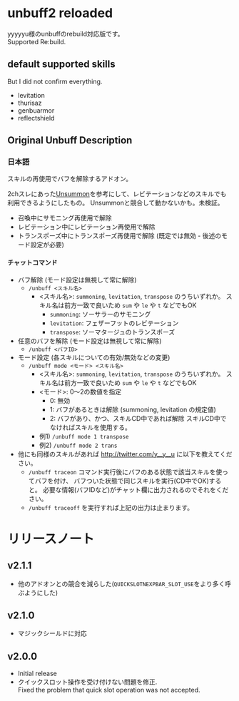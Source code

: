 # unbuff2 reloaded
yyyyyu様のunbuffのrebuild対応版です。  
Supported Re:build.  

## default supported skills
But I did not confirm everything.
* levitation
* thurisaz
* genbuarmor
* reflectshield

## Original Unbuff Description
### 日本語


スキルの再使用でバフを解除するアドオン。

2chスレにあった[Unsummon](http://mint.2ch.net/test/read.cgi/ogame2/1477572608/798)を参考にして、レビテーションなどのスキルでも利用できるようにしたもの。
Unsummonと競合して動かないかも。未検証。

- 召喚中にサモニング再使用で解除
- レビテーション中にレビテーション再使用で解除
- トランスポーズ中にトランスポーズ再使用で解除 (既定では無効 - 後述のモード設定が必要)

#### チャットコマンド

- バフ解除 (モード設定は無視して常に解除)
	- `/unbuff <スキル名>`
		- &lt;スキル名&gt;: `summoning`, `levitation`, `transpose` のうちいずれか。
			スキル名は前方一致で良いため `sum` や `le` や `t` などでもOK
			- `summoning`: ソーサラーのサモニング
			- `levitation`: フェザーフットのレビテーション
			- `transpose`: ソーマタージュのトランスポーズ
- 任意のバフを解除 (モード設定は無視して常に解除)
	- `/unbuff <バフID>`
- モード設定 (各スキルについての有効/無効などの変更)
	- `/unbuff mode <モード> <スキル名>`
		- &lt;スキル名&gt;: `summoning`, `levitation`, `transpose` のうちいずれか。
			スキル名は前方一致で良いため `sum` や `le` や `t` などでもOK
		- &lt;モード&gt;: 0～2の数値を指定
			- 0: 無効
			- 1: バフがあるときは解除 (summoning, levitation の規定値)
			- 2: バフがあり、かつ、スキルCD中であれば解除
				スキルCD中でなければスキルを使用する。
		- 例1) `/unbuff mode 1 transpose`
		- 例2) `/unbuff mode 2 trans`
- 他にも同様のスキルがあれば http://twitter.com/y__y__u に以下を教えてください。
	- `/unbuff traceon` コマンド実行後にバフのある状態で該当スキルを使ってバフを付け、
		バフついた状態で同じスキルを実行(CD中でOK)すると。
		必要な情報(バフIDなど)がチャット欄に出力されるのでそれをください。
	- `/unbuff traceoff` を実行すれば上記の出力は止まります。



# リリースノート
## v2.1.1
* 他のアドオンとの競合を減らした(`QUICKSLOTNEXPBAR_SLOT_USE`をより多く呼ぶようにした)
## v2.1.0
* マジックシールドに対応
## v2.0.0
* Initial release
* クイックスロット操作を受け付けない問題を修正.  
Fixed the problem that quick slot operation was not accepted.  
